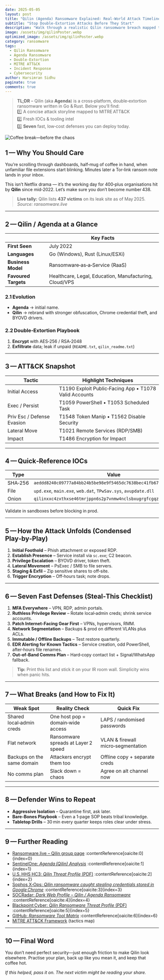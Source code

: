 ```yaml
---
date: 2025-05-05
layout: post
title: "Qilin (Agenda) Ransomware Explained: Real‑World Attack Timeline & 7 Fast Defenses"
subtitle: "Stop Double‑Extortion Attacks Before They Start"
description: "Walk through a realistic Qilin ransomware breach mapped to MITRE ATT&CK, grab fresh IOCs, and leave with a seven‑step hardening checklist you can implement before the ransom note arrives."
image: /assets/img/qilinPoster.webp        
optimized_image: /assets/img/qilinPoster.webp
category: ransomware
tags:
  - Qilin Ransomware
  - Agenda Ransomware
  - Double‑Extortion
  - MITRE ATT&CK
  - Incident Response
  - Cybersecurity
author: Harsimran Sidhu
paginate: true
comments: true
---
```


> **TL;DR** – Qilin (aka **Agenda**) is a cross‑platform, double‑extortion ransomware written in Go & Rust. Below you’ll find:  
> 1️⃣ A concise attack storyline mapped to MITRE ATT&CK  
> 2️⃣ Fresh IOCs & tooling intel  
> 3️⃣ **Seven** fast, low‑cost defenses you can deploy today.

![Coffee break—before the chaos](https://media.giphy.com/media/l4q8kQqDLUUEBVDk4/giphy.gif)

## 1 — Why You Should Care
You’re scrolling through dashboards, half‑mug of coffee in hand, when unfamiliar file extensions start blinking. Minutes later a Tor‑link ransom note lands in your inbox.

This isn’t Netflix drama — it’s the working day for 400‑plus organisations hit by **Qilin** since mid‑2022. Let’s make sure you don’t become number 438.

> **Live tally:** Qilin lists **437 victims** on its leak site as of May 2025.  
> _Source: ransomware.live_

---

## 2 — Qilin / Agenda at a Glance

| | Key Facts |
|---|---|
| **First Seen** | July 2022 |
| **Languages** | Go (Windows), Rust (Linux/ESXi) |
| **Business Model** | Ransomware‑as‑a‑Service (RaaS) |
| **Favoured Targets** | Healthcare, Legal, Education, Manufacturing, Cloud/VPS |

### 2.1 Evolution
- **Agenda** → initial name.  
- **Qilin** → rebrand with stronger obfuscation, Chrome credential theft, and BYOVD drivers.

### 2.2 Double‑Extortion Playbook
1. **Encrypt** with AES‑256 / RSA‑2048  
2. **Exfiltrate** data; leak if unpaid (`README.txt`, `qilin_readme.txt`)

---

## 3 — ATT&CK Snapshot

| Tactic | Highlight Techniques |
|---|---|
| Initial Access | T1190 Exploit Public‑Facing App • T1078 Valid Accounts |
| Exec / Persist | T1059 PowerShell • T1053 Scheduled Task |
| Priv Esc / Defense Evasion | T1548 Token Manip • T1562 Disable Security |
| Lateral Move | T1021 Remote Services (RDP/SMB) |
| Impact | T1486 Encryption for Impact |

---

## 4 — Quick‑Reference IOCs

| Type | Value |
|---|---|
| SHA‑256 | `aeddd8240c09777a84bb24b5be98e9f5465dc7638bec41fb67bbc209c3960ae1` |
| File | `upd.exe`, `main.exe`, `web.dat`, `TPwSav.sys`, `avupdate.dll` |
| Onion | `qilinxxc4zxthxse46tmrjppn6s2p7vnmw4nclsbxugrgfcgqz2wx4id.onion` |

Validate in sandboxes before blocking in prod.

---

## 5 — How the Attack Unfolds (Condensed Play‑by‑Play)

1. **Initial Foothold** – Phish attachment or exposed RDP.  
2. **Establish Presence** – Service install via `sc.exe`; C2 beacon.  
3. **Privilege Escalation** – BYOVD driver, token theft.  
4. **Lateral Movement** – PsExec / SMB to file servers.  
5. **Staging & Exfil** – Zip sensitive shares to off‑site.  
6. **Trigger Encryption** – Off‑hours task; note drops.  

---

## 6 — Seven Fast Defenses (Steal‑This Checklist)

1. **MFA Everywhere** – VPN, RDP, admin portals.  
2. **Ruthless Privilege Review** – Rotate local‑admin creds; shrink service accounts.  
3. **Patch Internet‑Facing Gear First** – VPNs, hypervisors, RMM.  
4. **Network Segmentation** – Backups & prod on different VLANs plus ACLs.  
5. **Immutable / Offline Backups** – Test restore quarterly.  
6. **EDR Alerting for Known Tactics** – Service creation, odd PowerShell, after‑hours file renames.  
7. **Out‑of‑Band Comms Plan** – Hard‑copy contact list + Signal/WhatsApp fallback.

> **Tip:** Print this list and stick it on your IR room wall. Simplicity wins when panic hits.

---

## 7 — What Breaks (and How to Fix It)

| Weak Spot | Reality Check | Quick Fix |
|---|---|---|
| Shared local‑admin creds | One host pop = domain‑wide access | LAPS / randomised passwords |
| Flat network | Ransomware spreads at Layer 2 speed | VLAN & firewall micro‑segmentation |
| Backups on the same domain | Attackers encrypt them too | Offline copy + separate creds |
| No comms plan | Slack down = chaos | Agree on alt channel now |

---

## 8 — Defender Wins to Repeat

- **Aggressive Isolation** – Quarantine first, ask later.  
- **Bare‑Bones Playbook** – Even a 1‑page SOP beats tribal knowledge.  
- **Tabletop Drills** – 30 min every quarter keeps roles clear under stress.

---

## 9 — Further Reading

- [Ransomware.live – Qilin group page](https://www.ransomware.live/group/qilin) :contentReference[oaicite:0]{index=0}  
- [SentinelOne: *Agenda (Qilin) Analysis*](https://www.sentinelone.com/anthology/agenda-qilin/) :contentReference[oaicite:1]{index=1}  
- [U.S. HHS HC3: *Qilin Threat Profile* (PDF)](https://www.hhs.gov/sites/default/files/qilin-threat-profile-tlpclear.pdf) :contentReference[oaicite:2]{index=2}  
- [Sophos X‑Ops: *Qilin ransomware caught stealing credentials stored in Google Chrome*](https://news.sophos.com/en-us/2024/08/22/qilin-ransomware-caught-stealing-credentials-stored-in-google-chrome/) :contentReference[oaicite:3]{index=3}  
- [SOCRadar: *Dark Web Profile – Qilin / Agenda Ransomware*](https://socradar.io/dark-web-profile-qilin-agenda-ransomware/) :contentReference[oaicite:4]{index=4}  
- [Blackpoint Cyber: *Qilin Ransomware Threat Profile* (PDF)](https://blackpointcyber.com/wp-content/uploads/2025/01/Qilin-3.pdf) :contentReference[oaicite:5]{index=5}  
- [GitHub: *Ransomware Tool Matrix*](https://github.com/BushidoUK/Ransomware-Tool-Matrix) :contentReference[oaicite:6]{index=6}  
- [MITRE ATT&CK Framework](https://attack.mitre.org/) (tactics map)

---

## 10 — Final Word
You don’t need perfect security—just enough friction to make Qilin look elsewhere. Practise your plan, back up like you mean it, and keep that coffee hot.

*If this helped, pass it on. The next victim might be reading your share.*
